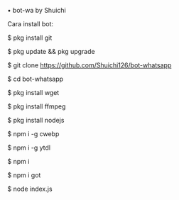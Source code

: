 • bot-wa by Shuichi

 Cara install bot:

$ pkg install git

$ pkg update && pkg upgrade

$ git clone https://github.com/Shuichi126/bot-whatsapp

$ cd bot-whatsapp

$ pkg install wget

$ pkg install ffmpeg

$ pkg install nodejs

$ npm i -g cwebp

$ npm i -g ytdl

$ npm i

$ npm i got

$ node index.js

